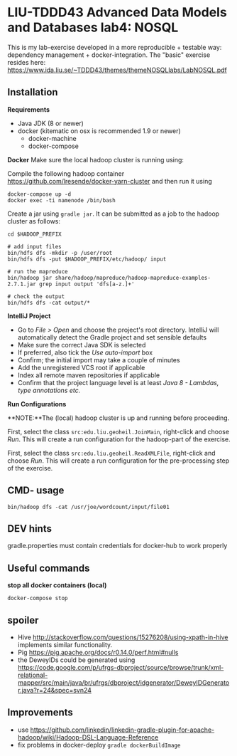 # LIU-TDDD43 Advanced Data Models and Databases lab4: NOSQL
This is my lab-exercise developed in a more reproducible + testable way: dependency management + docker-integration.
The "basic" exercise resides here: https://www.ida.liu.se/~TDDD43/themes/themeNOSQLlabs/LabNOSQL.pdf

## Installation

**Requirements**

  - Java JDK (8 or newer)
  - docker (kitematic on osx is recommended 1.9 or newer)
    - docker-machine
    - docker-compose
    
**Docker**
Make sure the local hadoop cluster is running using: 

Compile the following hadoop container https://github.com/lresende/docker-yarn-cluster
and then run it using
```
docker-compose up -d
docker exec -ti namenode /bin/bash
```
Create a jar using `gradle jar`. It can be submitted as a job to the hadoop cluster as follows:
```
cd $HADOOP_PREFIX

# add input files
bin/hdfs dfs -mkdir -p /user/root
bin/hdfs dfs -put $HADOOP_PREFIX/etc/hadoop/ input

# run the mapreduce
bin/hadoop jar share/hadoop/mapreduce/hadoop-mapreduce-examples-2.7.1.jar grep input output 'dfs[a-z.]+'

# check the output
bin/hdfs dfs -cat output/*
```

**IntelliJ Project**

 - Go to *File > Open* and choose the project's root directory. IntelliJ will automatically detect the Gradle project and set sensible defaults
 - Make sure the correct Java SDK is selected
 - If preferred, also tick the *Use auto-import* box
 - Confirm; the initial import may take a couple of minutes
 - Add the unregistered VCS root if applicable
 - Index all remote maven repositories if applicable
 - Confirm that the project language level is at least *Java 8 - Lambdas, type annotations etc.*
 
**Run Configurations**

**NOTE:**The (local) hadoop cluster is up and running before proceeding.

First, select the class `src:edu.liu.geoheil.JoinMain`, right-click and choose *Run*.
This will create a run configuration for the hadoop-part of the exercise.
 
First, select the class `src:edu.liu.geoheil.ReadXMLFile`, right-click and choose *Run*.
This will create a run configuration for the pre-processing step of the exercise.
 
## CMD- usage
```
bin/hadoop dfs -cat /usr/joe/wordcount/input/file01 
```
## DEV hints
gradle.properties must contain credentials for docker-hub to work properly

## Useful commands

**stop all docker containers (local)**
```
docker-compose stop
```


## spoiler
  - Hive http://stackoverflow.com/questions/15276208/using-xpath-in-hive implements similar functionality.
  - Pig https://pig.apache.org/docs/r0.14.0/perf.html#nulls
  - the DeweyIDs could be generated using https://code.google.com/p/ufrgs-dbproject/source/browse/trunk/xml-relational-mapper/src/main/java/br/ufrgs/dbproject/idgenerator/DeweyIDGenerator.java?r=24&spec=svn24

## Improvements
  - use https://github.com/linkedin/linkedin-gradle-plugin-for-apache-hadoop/wiki/Hadoop-DSL-Language-Reference
  - fix problems in docker-deploy `gradle dockerBuildImage`
